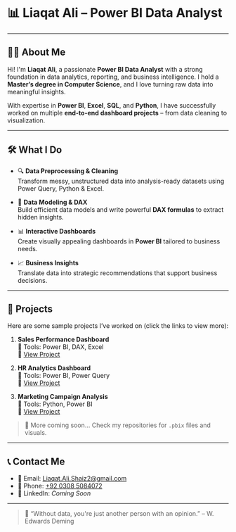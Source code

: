 # 📊 Liaqat Ali – Power BI Data Analyst

---

## 🧑‍💼 About Me

Hi! I'm **Liaqat Ali**, a passionate **Power BI Data Analyst** with a strong foundation in data analytics, reporting, and business intelligence. I hold a **Master’s degree in Computer Science**, and I love turning raw data into meaningful insights.

With expertise in **Power BI**, **Excel**, **SQL**, and **Python**, I have successfully worked on multiple **end-to-end dashboard projects** – from data cleaning to visualization.

---

## 🛠️ What I Do

- 🔍 **Data Preprocessing & Cleaning**  
  Transform messy, unstructured data into analysis-ready datasets using Power Query, Python & Excel.

- 🧠 **Data Modeling & DAX**  
  Build efficient data models and write powerful **DAX formulas** to extract hidden insights.

- 📊 **Interactive Dashboards**  
  Create visually appealing dashboards in **Power BI** tailored to business needs.

- 📈 **Business Insights**  
  Translate data into strategic recommendations that support business decisions.

---

## 📁 Projects

Here are some sample projects I’ve worked on (click the links to view more):

1. **Sales Performance Dashboard**  
   📌 Tools: Power BI, DAX, Excel  
   🔗 [View Project](#)

2. **HR Analytics Dashboard**  
   📌 Tools: Power BI, Power Query  
   🔗 [View Project](#)

3. **Marketing Campaign Analysis**  
   📌 Tools: Python, Power BI  
   🔗 [View Project](#)

> 🚀 More coming soon… Check my repositories for `.pbix` files and visuals.

---

## 📞 Contact Me

- 📧 Email: [Liaqat.Ali.Shaiz2@gmail.com](mailto:Liaqat.Ali.Shaiz2@gmail.com)  
- 📱 Phone: [+92 0308 5084072](tel:+9203085084072)  
- 💼 LinkedIn: *Coming Soon*

---

> 🧠 “Without data, you're just another person with an opinion.” – W. Edwards Deming

